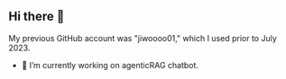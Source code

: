 ## Hi there 👋

<!--
**JiwooHong01/JiwooHong01** is a ✨ _special_ ✨ repository because its `README.md` (this file) appears on your GitHub profile.

Here are some ideas to get you started:
-->
My previous GitHub account was "jiwoooo01," which I used prior to July 2023.


- 🔭 I’m currently working on agenticRAG chatbot.
<!--
- 🌱 I’m currently learning ...
- 👯 I’m looking to collaborate on ...
- 🤔 I’m looking for help with ...
- 💬 Ask me about ...
- 📫 How to reach me: ...
- 😄 Pronouns: ...
- ⚡ Fun fact: ...
-->
